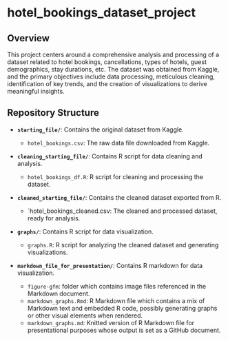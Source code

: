 # hotel_bookings_dataset_project 


## Overview

This project centers around a comprehensive analysis and processing of a dataset related to hotel bookings, cancellations, types of hotels, guest demographics, stay durations, etc. The dataset was obtained from Kaggle, and the primary objectives include data processing, meticulous cleaning, identification of key trends, and the creation of visualizations to derive meaningful insights.
## Repository Structure

- **`starting_file/`**: Contains the original dataset from Kaggle.
  - `hotel_bookings.csv`: The raw data file downloaded from Kaggle.
 
- **`cleaning_starting_file/`**: Contains R script for data cleaning and analysis.
  - `hotel_bookings_df.R`: R script for cleaning and processing the dataset.

- **`cleaned_starting_file/`**: Contains the cleaned dataset exported from R.
  - `hotel_bookings_cleaned.csv: The cleaned and processed dataset, ready for analysis.
 
- **`graphs/`**: Contains R script for data visualization.
  - `graphs.R`: R script for analyzing the cleaned dataset and generating visualizations.
 
- **`markdown_file_for_presentation/`**: Contains R markdown for data visualization.
  - `figure-gfm`: folder which contains image files referenced in the Markdown document.
  - `markdown_graphs.Rmd`: R Markdown file which contains a mix of Markdown text and embedded R code, possibly generating graphs or other visual elements when rendered.
  - `markdown_graphs.md`: Knitted version of R Markdown file for presentational purposes whose output is set as a GitHub document.
